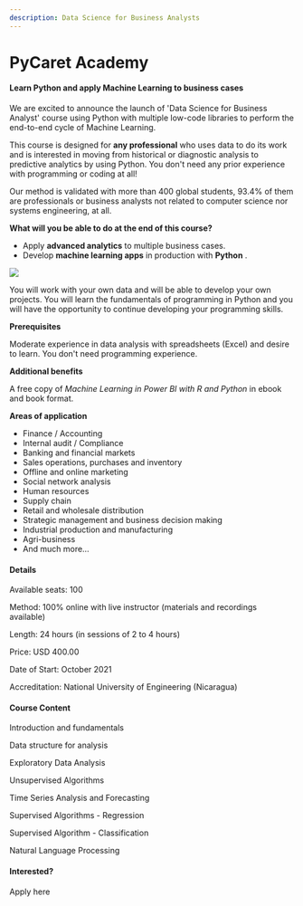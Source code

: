 ```yaml
---
description: Data Science for Business Analysts
---
```


# PyCaret Academy

#### Learn Python and apply Machine Learning to business cases

We are excited to announce the launch of 'Data Science for Business Analyst' course using Python with multiple low-code libraries to perform the end-to-end cycle of Machine Learning.

This course is designed for **any professional** who uses data to do its work and is interested in moving from historical or diagnostic analysis to predictive analytics by using Python. You don't need any prior experience with programming or coding at all!

Our method is validated with more than 400 global students, 93.4% of them are professionals or business analysts not related to computer science nor systems engineering, at all.

**What will you be able to do at the end of this course?**

* Apply **advanced analytics** to multiple business cases. &#x20;
* Develop **machine learning apps** in production with **Python** .  &#x20;

![](../.gitbook/assets/PyCaret\_academy.png)

You will work with your own data and will be able to develop your own projects. You will learn the fundamentals of programming in Python and you will have the opportunity to continue developing your programming skills.

**Prerequisites**

Moderate experience in data analysis with spreadsheets (Excel) and desire to learn. You don't need programming experience.&#x20;

**Additional benefits**

A free copy of _Machine Learning in Power BI with R and Python_ in ebook and book format.

**Areas of application**

* Finance / Accounting​
* Internal audit / Compliance
* Banking and financial markets
* Sales operations, purchases and inventory ​
* Offline and online marketing
* Social network analysis
* Human resources
* Supply chain
* Retail and wholesale distribution ​
* Strategic management and business decision making
* Industrial production and manufacturing
* Agri-business
* And much more…

#### Details

Available seats:    100&#x20;

Method:                100% online with live instructor (materials and recordings available)

Length:                 24 hours (in sessions of 2 to 4 hours)

Price:                    USD 400.00

Date of Start:       October 2021

Accreditation:      National University of Engineering (Nicaragua)

#### Course Content

Introduction and fundamentals

Data structure for analysis

Exploratory Data Analysis

Unsupervised Algorithms

Time Series Analysis and Forecasting

Supervised Algorithms - Regression

Supervised Algorithm - Classification

Natural Language Processing

#### Interested?&#x20;

Apply here
